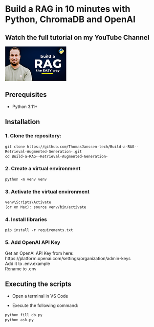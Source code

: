 <h1>Build a RAG in 10 minutes with Python, ChromaDB and OpenAI</h1>

<h2>Watch the full tutorial on my YouTube Channel</h2>
<div>

<a href="https://www.youtube.com/watch?v=JfSmffOyV-8">
    <img src="thumbnail_small.png" alt="Thomas Janssen Youtube" width="200"/>
</a>
</div>

<h2>Prerequisites</h2>
<ul>
  <li>Python 3.11+</li>
</ul>

<h2>Installation</h2>
<h3>1. Clone the repository:</h3>

```
git clone https://github.com/ThomasJanssen-tech/Build-a-RAG--Retrieval-Augmented-Generation-.git
cd Build-a-RAG--Retrieval-Augmented-Generation-
```

<h3>2. Create a virtual environment</h3>

```
python -m venv venv
```

<h3>3. Activate the virtual environment</h3>

```
venv\Scripts\Activate
(or on Mac): source venv/bin/activate
```

<h3>4. Install libraries</h3>

```
pip install -r requirements.txt
```

<h3>5. Add OpenAI API Key</h3>
Get an OpenAI API Key from here: https://platform.openai.com/settings/organization/admin-keys<BR>
Add it to .env.example<BR>
Rename to .env<BR>

<h2>Executing the scripts</h2>

- Open a terminal in VS Code

- Execute the following command:

```
python fill_db.py
python ask.py
```
